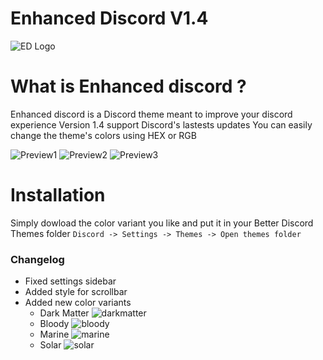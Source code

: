 # Enhanced Discord V1.4
![ED Logo](https://image.ibb.co/jOJch8/ed_logo.png)

# What is Enhanced discord ?
Enhanced discord is a Discord theme meant to improve your discord experience
Version 1.4 support Discord's lastests updates
You can easily change the theme's colors using HEX or RGB

![Preview1](https://preview.ibb.co/fcQCFT/comparaison1.jpg)
![Preview2](https://preview.ibb.co/cV2g9o/comparaison2.jpg)
![Preview3](https://preview.ibb.co/eeng9o/comparaison3.jpg)

# Installation
Simply dowload the color variant you like and put it in your Better Discord Themes folder
`Discord -> Settings -> Themes -> Open themes folder`


### Changelog

* Fixed settings sidebar
* Added style for scrollbar
* Added new color variants
  * Dark Matter
  ![darkmatter](https://preview.ibb.co/mcmuvT/darkmatter.jpg)
  * Bloody
  ![bloody](https://preview.ibb.co/c8fb9o/bloody.jpg)
  * Marine
  ![marine](https://preview.ibb.co/jNv9Uo/marine.jpg)
  * Solar
  ![solar](https://preview.ibb.co/cAyUUo/solar.jpg)
